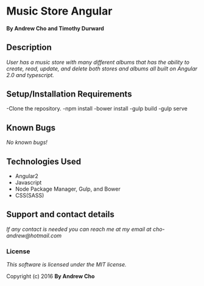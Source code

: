 # Music Store Angular

#### By Andrew Cho and Timothy Durward

## Description

_User has a music store with many different albums that has the ability to create, read, update, and delete both stores and albums all built on Angular 2.0 and typescript._


## Setup/Installation Requirements
-Clone the repository.
-npm install
-bower install
-gulp build
-gulp serve

## Known Bugs
_No known bugs!_

## Technologies Used

- Angular2
- Javascript
- Node Package Manager, Gulp, and Bower
- CSS(SASS)

## Support and contact details
_If any contact is needed you can reach me at my email at cho-andrew@hotmail.com_

### License

*This software is licensed under the MIT license.*

Copyright (c) 2016 **By Andrew Cho**
